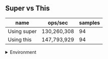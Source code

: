 ## Super vs This

|name|ops/sec|samples|
|-|-|-|
|Using super|130,260,308|94|
|Using this|147,793,929|94|


<details>
<summary>Environment</summary>

* __Machine:__ linux x64 | 2 vCPUs | 6.8GB Mem
* __Run:__ Tue Oct 03 2023 02:10:37 GMT+0000 (Coordinated Universal Time)
</details>

